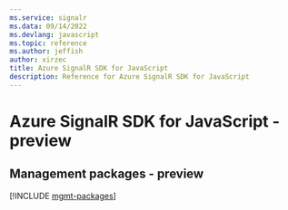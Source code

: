 ```yaml
---
ms.service: signalr
ms.data: 09/14/2022
ms.devlang: javascript
ms.topic: reference
ms.author: jeffish
author: xirzec
title: Azure SignalR SDK for JavaScript
description: Reference for Azure SignalR SDK for JavaScript
---
```

# Azure SignalR SDK for JavaScript - preview

## Management packages - preview
[!INCLUDE [mgmt-packages](signalr-mgmt-index.md)]
